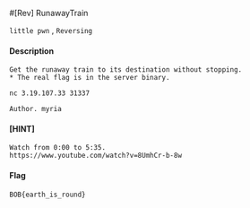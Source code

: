 #[Rev] RunawayTrain

`little pwn` , `Reversing`

#### Description

```
Get the runaway train to its destination without stopping.
* The real flag is in the server binary.

nc 3.19.107.33 31337

Author. myria
```

#### [HINT]

```
Watch from 0:00 to 5:35. 
https://www.youtube.com/watch?v=8UmhCr-b-8w
```


#### Flag

```
BOB{earth_is_round}
```
